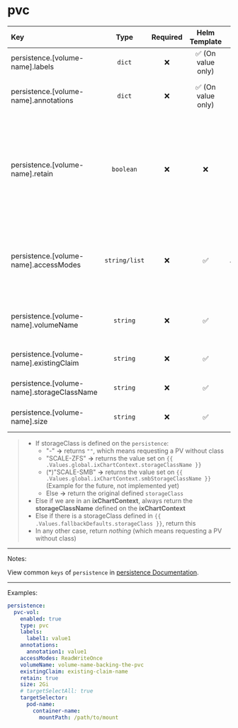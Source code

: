 # pvc

| Key                                        |     Type      | Required |   Helm Template    |                        Default                         | Description                                                                                                                      |
| :----------------------------------------- | :-----------: | :------: | :----------------: | :----------------------------------------------------: | :------------------------------------------------------------------------------------------------------------------------------- |
| persistence.[volume-name].labels           |    `dict`     |    ❌    | ✅ (On value only) |                          `{}`                          | Additional labels for persistence                                                                                                |
| persistence.[volume-name].annotations      |    `dict`     |    ❌    | ✅ (On value only) |                          `{}`                          | Additional annotations for persistence                                                                                           |
| persistence.[volume-name].retain           |   `boolean`   |    ❌    |         ❌         |   `{{ .Values.global.fallbackDefaults.pvcRetain }}`    | Define wether the to add helm annotation to retain resource on uninstall (Middleware should also retain it when deleting the NS) |
| persistence.[volume-name].accessModes      | `string/list` |    ❌    |         ✅         | `{{ .Values.global.fallbackDefaults.pvcAccessModes }}` | Define the accessModes of the PVC, if it's single can be defined as a string, multiple as a list                                 |
| persistence.[volume-name].volumeName       |   `string`    |    ❌    |         ✅         |                                                        | Define the volumeName of a PV, backing the claim                                                                                 |
| persistence.[volume-name].existingClaim    |   `string`    |    ❌    |         ✅         |                                                        | Define an existing claim to use                                                                                                  |
| persistence.[volume-name].storageClassName |   `string`    |    ❌    |         ✅         |                       See bellow                       | Define an existing claim to use                                                                                                  |
| persistence.[volume-name].size             |   `string`    |    ❌    |         ✅         |    `{{ .Values.global.fallbackDefaults.pvcSize }}`     | Define the size of the PVC                                                                                                       |

> - If storageClass is defined on the `persistence`:
>   - "-" **->** returns `""`, which means requesting a PV without class
>   - "SCALE-ZFS" **->** returns the value set on `{{ .Values.global.ixChartContext.storageClassName }}`
>   - (\*)"SCALE-SMB" **->** returns the value set on `{{ .Values.global.ixChartContext.smbStorageClassName }}` (Example for the future, not implemented yet)
>   - Else **->** return the original defined `storageClass`
> - Else if we are in an **ixChartContext**, always return the **storageClassName** defined on the **ixChartContext**
> - Else if there is a storageClass defined in `{{ .Values.fallbackDefaults.storageClass }}`, return this
> - In any other case, return _nothing_ (which means requesting a PV without class)

---

Notes:

View common `keys` of `persistence` in [persistence Documentation](README.md).

---

Examples:

```yaml
persistence:
  pvc-vol:
    enabled: true
    type: pvc
    labels:
      label1: value1
    annotations:
      annotation1: value1
    accessModes: ReadWriteOnce
    volumeName: volume-name-backing-the-pvc
    existingClaim: existing-claim-name
    retain: true
    size: 2Gi
    # targetSelectAll: true
    targetSelector:
      pod-name:
        container-name:
          mountPath: /path/to/mount
```
